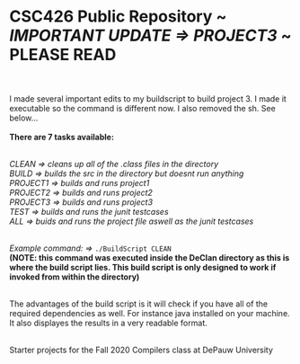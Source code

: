 # CSC426 Public Repository ~ ***IMPORTANT UPDATE => PROJECT3*** ~ PLEASE READ <br><br>
I made several important edits to my buildscript to build project 3. I made it executable so the command is different now. I also removed the sh. See below...<br><br>
**There are 7 tasks available:**<br><br>

*CLEAN => cleans up all of the .class files in the directory* <br>
*BUILD => builds the src in the directory but doesnt run anything*<br>
*PROJECT1 => builds and runs project1*<br>
*PROJECT2 => builds and runs project2*<br>
*PROJECT3 => builds and runs project3*<br>
*TEST => builds and runs the junit testcases*<br>
*ALL => buids and runs the project file aswell as the junit testcases*<br><br>

*Example command: =>* `./BuildScript CLEAN`<br>
**(NOTE: this command was executed inside the DeClan directory as this is where the build script lies. This build script is only designed to work if invoked from within the directory)**<br><br>

The advantages of the build script is it will check if you have all of the required dependencies as well. For instance java installed on your machine. It also displayes the results in a very readable format.<br><br>

Starter projects for the Fall 2020 Compilers class at DePauw University
